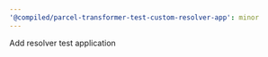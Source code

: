 ```yaml
---
'@compiled/parcel-transformer-test-custom-resolver-app': minor
---
```


Add resolver test application
